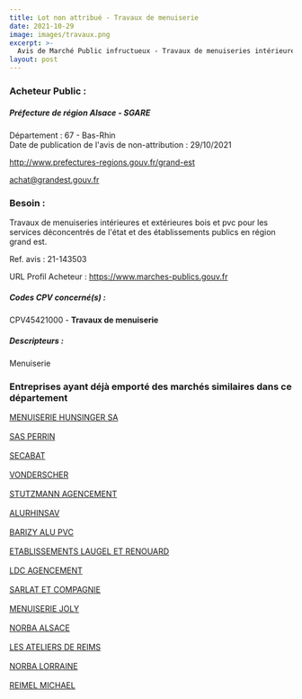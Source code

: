 ```yaml
---
title: Lot non attribué - Travaux de menuiserie
date: 2021-10-29
image: images/travaux.png
excerpt: >-
  Avis de Marché Public infructueux - Travaux de menuiseries intérieures et extérieures bois et pvc pour les services déconcentrés de l'état et des établissements publics en région grand est.
layout: post
---
```


### Acheteur Public :
##### Préfecture de région Alsace - SGARE
Département : 67 - Bas-Rhin<br/>
Date de publication de l'avis de non-attribution : 29/10/2021


http://www.prefectures-regions.gouv.fr/grand-est

achat@grandest.gouv.fr


### Besoin :

Travaux de menuiseries intérieures et extérieures bois et pvc pour les services déconcentrés de l'état et des établissements publics en région grand est.

Ref. avis : 21-143503

URL Profil Acheteur : https://www.marches-publics.gouv.fr

##### Codes CPV concerné(s) :
CPV45421000 - **Travaux de menuiserie** <br/>

##### Descripteurs :
Menuiserie <br/>

### Entreprises ayant déjà emporté des marchés similaires dans ce département
<a href="/entreprise-545/siren-309383438">MENUISERIE HUNSINGER SA</a><br/><br/>
<a href="/entreprise-546/siren-323048595">SAS PERRIN</a><br/><br/>
<a href="/entreprise-548/siren-333242527">SECABAT</a><br/><br/>
<a href="/entreprise-560/siren-432976785">VONDERSCHER</a><br/><br/>
<a href="/entreprise-562/siren-449694082">STUTZMANN AGENCEMENT</a><br/><br/>
<a href="/entreprise-567/siren-495195612">ALURHINSAV</a><br/><br/>
<a href="/entreprise-568/siren-502805567">BARIZY ALU PVC</a><br/><br/>
<a href="/entreprise-568/siren-505780593">ETABLISSEMENTS LAUGEL ET RENOUARD</a><br/><br/>
<a href="/entreprise-570/siren-519215412">LDC AGENCEMENT</a><br/><br/>
<a href="/entreprise-573/siren-678502469">SARLAT ET COMPAGNIE</a><br/><br/>
<a href="/entreprise-574/siren-752383216">MENUISERIE JOLY</a><br/><br/>
<a href="/entreprise-575/siren-789640877">NORBA ALSACE</a><br/><br/>
<a href="/entreprise-575/siren-789755121">LES ATELIERS DE REIMS</a><br/><br/>
<a href="/entreprise-575/siren-790108807">NORBA LORRAINE</a><br/><br/>
<a href="/entreprise-575/siren-790729602">REIMEL MICHAEL</a><br/><br/>
